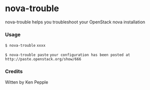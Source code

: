 nova-trouble
============

nova-trouble helps you troubleshoot your OpenStack nova installation

### Usage

`$ nova-trouble`
`xxxx`

`$ nova-trouble paste`
`your configuration has been posted at
http://paste.openstack.org/show/666`

### Credits

Witten by Ken Pepple
